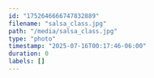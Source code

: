 ```yaml
---
id: "1752646666747832889"
filename: "salsa_class.jpg"
path: "/media/salsa_class.jpg"
type: "photo"
timestamp: "2025-07-16T00:17:46-06:00"
duration: 0
labels: []
---
```


